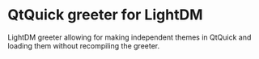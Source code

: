 # QtQuick greeter for LightDM

LightDM greeter allowing for making independent themes in QtQuick and loading them without recompiling the greeter.
